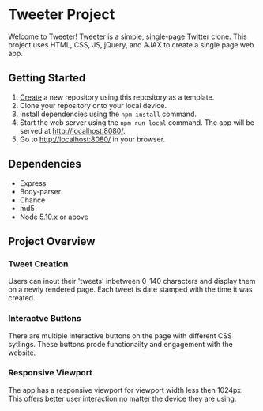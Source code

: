 # Tweeter Project

Welcome to Tweeter! Tweeter is a simple, single-page Twitter clone. This project uses HTML, CSS, JS, jQuery, and AJAX to create a single page web app. 


## Getting Started

1. [Create](https://docs.github.com/en/repositories/creating-and-managing-repositories/creating-a-repository-from-a-template) a new repository using this repository as a template.
2. Clone your repository onto your local device.
3. Install dependencies using the `npm install` command.
3. Start the web server using the `npm run local` command. The app will be served at <http://localhost:8080/>.
4. Go to <http://localhost:8080/> in your browser.

## Dependencies

- Express
- Body-parser
- Chance
- md5
- Node 5.10.x or above

## Project Overview

### Tweet Creation

Users can inout their 'tweets' inbetween 0-140 characters and display them on a newly rendered page. Each tweet is date stamped with the time it was created. 

### Interactve Buttons

There are multiple interactive buttons on the page with different CSS sytlings. These buttons prode functionailty and engagement with the website. 

### Responsive Viewport

The app has a responsive viewport for viewport width less then 1024px. This offers better user interaction no matter the device they are using. 
